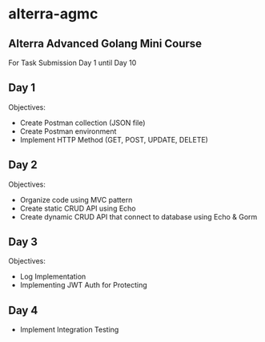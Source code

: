 # alterra-agmc
## Alterra Advanced Golang Mini Course

For Task Submission Day 1 until Day 10
 
## Day 1
Objectives:
- Create Postman collection (JSON file)
- Create Postman environment
- Implement HTTP Method (GET, POST, UPDATE, DELETE) 

## Day 2
Objectives:
- Organize code using MVC pattern
- Create static CRUD API using Echo
- Create dynamic CRUD API that connect to database using Echo & Gorm

## Day 3
Objectives:
- Log Implementation
- Implementing JWT Auth for Protecting

## Day 4
- Implement Integration Testing
